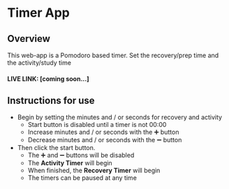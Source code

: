 # Timer App

## Overview

This web-app is a Pomodoro based timer.
Set the recovery/prep time and the activity/study time 

#### LIVE LINK: [coming soon...]

## Instructions for use
- Begin by setting the minutes and / or seconds for recovery and activity
  - Start button is disabled until a timer is not 00:00
  - Increase minutes and / or seconds with the ➕ button
  - Decrease minutes and / or seconds with the ➖ button
- Then click the start button.
  - The ➕ and ➖ buttons will be disabled
  - The __Activity Timer__ will begin
  - When finished, the __Recovery Timer__ will begin
  - The timers can be paused at any time
